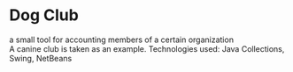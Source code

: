 # Dog Club
 a small tool for accounting members of a certain organization <br/>
 A canine club is taken as an example. Technologies used: Java Collections, Swing, NetBeans
